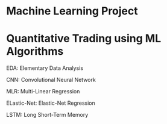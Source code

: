 # Machine Learning Project
# Quantitative Trading using ML Algorithms


EDA: Elementary Data Analysis

CNN: Convolutional Neural Network

MLR: Multi-Linear Regression

ELastic-Net: Elastic-Net Regression

LSTM: Long Short-Term Memory
